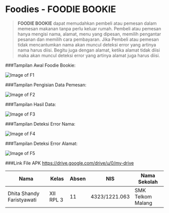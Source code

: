 # Foodies - FOODIE BOOKIE

> **FOODIE BOOKIE** dapat memudahkan pembeli atau pemesan dalam memesan makanan tanpa perlu keluar rumah. Pembeli atau pemesan hanya mengisi nama, alamat, menu yang dipesan, memilih pengantar pesanan dan memilih cara pembayaran. Jika Pembeli atau pemesan tidak mencantumkan nama akan muncul deteksi error yang artinya nama harus diisi. Begitu juga dengan alamat, ketika alamat tidak diisi maka akan muncul deteksi error yang artinya alamat juga harus diisi.

###Tampilan Awal Foodie Bookie:

![Image of F1](https://github.com/DhitaShandyFaristyawati/Foodies/blob/master/F1.png)

###Tampilan Pengisian Data Pemesan:

![Image of F2](https://github.com/DhitaShandyFaristyawati/Foodies/blob/master/F2.png)

###Tampilan Hasil Data:

![Image of F3](https://github.com/DhitaShandyFaristyawati/Foodies/blob/master/F3.png)

###Tampilan Deteksi Error Nama:

![Image of F4](https://github.com/DhitaShandyFaristyawati/Foodies/blob/master/F4.png)

###Tampilan Deteksi Error Alamat:

![Image of F5](https://github.com/DhitaShandyFaristyawati/Foodies/blob/master/F5.png)

###Link File APK https://drive.google.com/drive/u/0/my-drive

Nama | Kelas | Absen | NIS | Nama Sekolah
------------ | ------------- | ------------ | ------------- | -------------
Dhita Shandy Faristyawati | XII RPL 3 | 11 | 4323/1221.063 | SMK Telkom Malang


